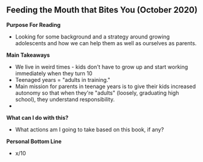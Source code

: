## Feeding the Mouth that Bites You (October 2020)

**Purpose For Reading**
- Looking for some background and a strategy around growing adolescents and how we can help them as well as ourselves as parents.
 
**Main Takeaways**
- We live in weird times - kids don't have to grow up and start working immediately when they turn 10
- Teenaged years = "adults in training."
- Main mission for parents in teenage years is to give their kids increased autonomy so that when they're "adults" (loosely, graduating high school), they understand responsibility.
- 

**What can I do with this?**
- What actions am I going to take based on this book, if any?

**Personal Bottom Line**
- x/10
<!--stackedit_data:
eyJoaXN0b3J5IjpbMjAwNTExNzg5NiwtMjk2OTgzODIzXX0=
-->